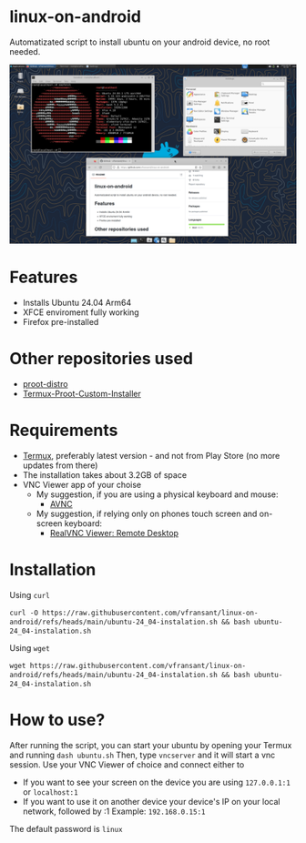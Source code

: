 # linux-on-android
Automatizated script to install ubuntu on your android device, no root needed.

![Screenshot_20240924_233802_AVNC.jpg](https://raw.githubusercontent.com/vfransant/linux-on-android/refs/heads/main/Screenshot_20240924_233802_AVNC.jpg)

# Features
- Installs Ubuntu 24.04 Arm64
- XFCE enviroment fully working
- Firefox pre-installed

# Other repositories used
- [proot-distro](https://github.com/termux/proot-distro)
- [Termux-Proot-Custom-Installer](https://github.com/23xvx/Termux-Proot-Custom-Installer)

# Requirements
- [Termux](https://termux.dev/en/), preferably latest version - and not from Play Store (no more updates from there)
- The installation takes about 3.2GB of space
- VNC Viewer app of your choise
  - My suggestion, if you are using a physical keyboard and mouse:
      - [AVNC](https://play.google.com/store/apps/details?id=com.gaurav.avnc)
  - My suggestion, if relying only on phones touch screen and on-screen keyboard:
      - [RealVNC Viewer: Remote Desktop](https://play.google.com/store/apps/details?id=com.realvnc.viewer.android)

# Installation
Using `curl`

```
curl -O https://raw.githubusercontent.com/vfransant/linux-on-android/refs/heads/main/ubuntu-24_04-instalation.sh && bash ubuntu-24_04-instalation.sh
```

Using `wget`
```
wget https://raw.githubusercontent.com/vfransant/linux-on-android/refs/heads/main/ubuntu-24_04-instalation.sh && bash ubuntu-24_04-instalation.sh
```
# How to use?
After running the script, you can start your ubuntu by opening your Termux and running
```dash ubuntu.sh```
Then, type
```vncserver```
and it will start a vnc session. Use your VNC Viewer of choice and connect either to
- If you want to see your screen on the device you are using
```127.0.0.1:1``` or ```localhost:1```
- If you want to use it on another device
your device's IP on your local network, followed by :1
Example: `192.168.0.15:1`

The default password is `linux`
